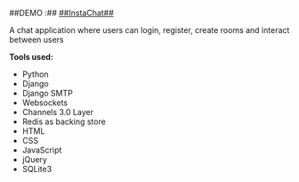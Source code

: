 ##DEMO :## [##InstaChat##](https://insta--chat.herokuapp.com/ "InstaChat")

A chat application where users can login, register, create rooms and interact between users

**Tools used:**
- Python
- Django
- Django SMTP
- Websockets
- Channels 3.0 Layer
- Redis as backing store
- HTML
- CSS
- JavaScript
- jQuery
- SQLite3
